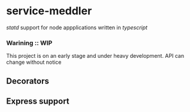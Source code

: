 # service-meddler

*statd* support for node appplications written in _typescript_

### Warining :: WIP

This project is on an early stage and under heavy development. API can change without notice 

## Decorators

## Express support
